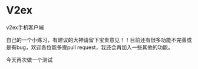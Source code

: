 V2ex
====

v2ex手机客户端

自己的一个小练习，有建议的大神请留下宝贵意见！！目前还有很多功能不完善或是有bug，欢迎各位能多提pull request，我还会再加入一些其他的功能。

今天再次做一个测试
